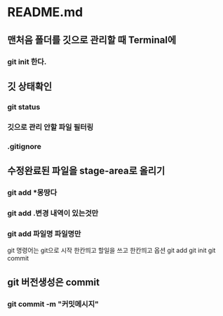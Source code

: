 # README.md
## 맨처음 폴더를 깃으로 관리할 때  Terminal에
### git init 한다.
## 깃 상태확인
### git status
### 깃으로 관리 안할 파일 필터링
### .gitignore
## 수정완료된 파일을 stage-area로 올리기
### git add  *몽땅다
### git add .변경 내역이 있는것만
### git add 파일명 파일명만

git 명령어는 git으로 시작
한칸띄고 할일을 쓰고 
한칸띄고 옵션
git add
git init
git commit 

## git 버전생성은 commit
### git commit -m "커밋메시지"